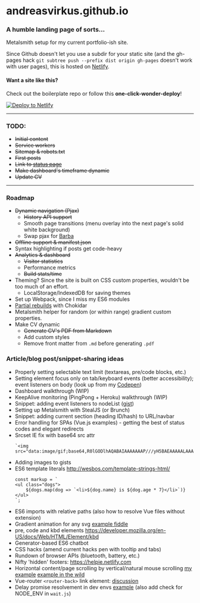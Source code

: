 # andreasvirkus.github.io
### A humble landing page of sorts...

Metalsmith setup for my current portfolio-ish site.

Since Github doesn't let you use a subdir for your static site
(and the gh-pages hack `git subtree push --prefix dist origin gh-pages`
doesn't work with user pages), this is hosted on [Netlify](https://netlify.com).

#### Want a site like this?

Check out the boilerplate repo or follow this **one-click-wonder-deploy**!

[![Deploy to Netlify](https://www.netlify.com/img/deploy/button.svg)](https://app.netlify.com/start/deploy?repository=https://github.com/andreasvirkus/metalsmith-boilerplate)

----------
### TODO:

- ~~Initial content~~
- ~~Service workers~~
- ~~Sitemap & robots.txt~~
- ~~First posts~~
- ~~Link to [status page](https://status.andreasvirkus.me)~~
- ~~Make dashboard's timeframe dynamic~~
- ~~Update CV~~

----------
### Roadmap

- ~~Dynamic navigation (Pjax)~~
    - ~~History API support~~
    - Smooth page transitions (menu overlay into the next page's solid white background)
    - Swap pjax for [Barba](https://github.com/luruke/barba.js)
- ~~Offline support & manifest.json~~
- Syntax highlighting if posts get code-heavy
- ~~Analytics & dashboard~~
    - ~~Visitor statistics~~
    - Performance metrics
    - ~~Build stats/time~~
- Theming? Since the site is built on CSS custom properties, wouldn't be too much of an effort.
    - LocalStorage/IndexedDB for saving themes
- Set up Webpack, since I miss my ES6 modules
- [Partial rebuilds](http://www.mograblog.com/2016/11/speed-up-metalsmith.html) with Chokidar
- Metalsmith helper for random (or within range) gradient custom properties.
- Make CV dynamic
    - ~~Generate CV's PDF from Markdown~~
    - Add custom styles
    - Remove front matter from `.md` before generating `.pdf`

### Article/blog post/snippet-sharing ideas

- Properly setting selectable text limit (textareas, pre/code blocks, etc.)
- Setting element focus only on tab/keyboard events (better accessibility); event listeners on body (look up from my [Codepen](https://codepen.io/ajv/pen/dMRwyQ))
- Dashboard walkthrough (WIP)
- KeepAlive monitoring (PingPong + Heroku) walkthrough (WIP)
- Snippet: adding event listeners to nodeList ([gist](https://gist.github.com/andreasvirkus/0072d8530ac35e4b99a302196152b123))
- Setting up Metalsmith with StealJS (or Brunch)
- Snippet: adding current section (heading ID/hash) to URL/navbar
- Error handling for SPAs (Vue.js examples) - getting the best of status codes and elegant redirects
- Srcset IE fix with base64 src attr
    ```
    `<img src="data:image/gif;base64,R0lGODlhAQABAIAAAAAAAP///yH5BAEAAAAALAAAAAABAAEAAAIBRAA7">`
    ```
- Adding images to gists
- ES6 template literals http://wesbos.com/template-strings-html/
    ```
    const markup = `
    <ul class="dogs">
        ${dogs.map(dog => `<li>${dog.name} is ${dog.age * 7}</li>`)}
    </ul>
    `;
    ```
- ES6 imports with relative paths (also how to resolve Vue files without extension)
- Gradient animation for any svg [example fiddle](https://jsfiddle.net/andreasvirkus/9jpbw915/)
- pre, code and kbd elements  https://developer.mozilla.org/en-US/docs/Web/HTML/Element/kbd
- Generator-based ES6 chatbot
- CSS hacks (amend current hacks pen with tooltip and tabs)
- Rundown of browser APIs (bluetooth, battery, etc.)
- Nifty 'hidden' footers: https://helpie.netlify.com
- Horizontal content/page scrolling by vertical/natural mouse scrolling [my example](https://jsfiddle.net/andreasvirkus/k85fp66y/1/)  [example in the wild](http://tlmagazine.com/jongerius-breathing-colour/)
- Vue-router `<router-back>` link element: [discussion](https://github.com/vuejs/vue-router/issues/880#issuecomment-321190433)
- Delay promise resolvement in dev envs [example](https://gist.github.com/andreasvirkus/e3b2b849ed25fa7c04c0caa3fe14498d) (also add check for NODE_ENV in `wait.js`)
